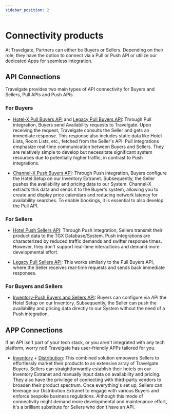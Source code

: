```yaml
---
sidebar_position: 2
---
```


# Connectivity products

At Travelgate, Partners can either be Buyers or Sellers. Depending on their role, they have the option to connect via a Pull or Push API or utilize our dedicated Apps for seamless integration.

## API Connections

Travelgate provides two main types of API connectivity for Buyers and Sellers, Pull APIs and Push APIs.

### For Buyers

* [Hotel-X Pull Buyers API](../apis/for-buyers/hotel-x-pull-buyers-api/quickstart.mdx) and
 [Legacy Pull Buyers API](../apis/for-buyers/legacy-pull-buyers-api/overview.mdx): Through Pull integration, Buyers send Availability requests to Travelgate. Upon receiving the request, Travelgate consults the Seller and gets an immediate response. This response also includes static data like Hotel Lists, Room Lists, etc., fetched from the Seller's API. Pull integrations emphasize real-time communication between Buyers and Sellers. They are relatively simple to develop but necessitate significant system resources due to potentially higher traffic, in contrast to Push integrations.

* [Channel-X Push Buyers API](../apis/for-buyers/channel-x-push-buyers-api/quickstart.mdx): Through Push integration, Buyers configure the Hotel Setup on our Inventory Extranet. Subsequently, the Seller pushes the availability and pricing data to our System. Channel-X extracts this data and sends it to the Buyer's system, allowing you to create and display price calendars and reducing network latency for availability searches. To enable bookings, it is essential to also develop the Pull API.

### For Sellers

* [Hotel Push Sellers API](../apis/for-sellers/hotel-push-sellers-api/quickstart.mdx): Through Push integration, Sellers transmit their product data to the TGX Database/System. Push integrations are characterized by reduced traffic demands and swifter response times. However, they don't support real-time interactions and demand more developmental effort.

* [Legacy Pull Sellers API](../apis/for-sellers/hotel-pull-sellers-api/overview): This works similarly to the Pull Buyers API, where the Seller receives real-time requests and sends back immediate responses.

### For Buyers and Sellers

* [Inventory-Push Buyers and Sellers API](../apis/for-buyers-sellers/inventory-push-buyers-sellers-api/quickstart.mdx): Buyers can configure via API the Hotel Setup on our Inventory. Subsequently, the Seller can push the availability and pricing data directly to our System without the need of a Push integration.

## APP Connections

If an API isn't part of your tech stack, or you aren't integrated with any tech platform, worry not! Travelgate has user-friendly APPs tailored for you.

* [Inventory](../apps/inventory/quickstart) + [Distribution](../apps/distribution/quickstart): This combined solution empowers Sellers to effortlessly market their products to an extensive array of Travelgate Buyers. Sellers can straightforwardly establish their hotels on our Inventory Extranet and manually input data on availability and pricing. They also have the privilege of connecting with third-party vendors to broaden their product spectrum. Once everything's set up, Sellers can leverage our Distribution Extranet to engage with various Buyers and enforce bespoke business regulations. Although this mode of connectivity might demand more developmental and maintenance effort, it's a brilliant substitute for Sellers who don't have an API.
